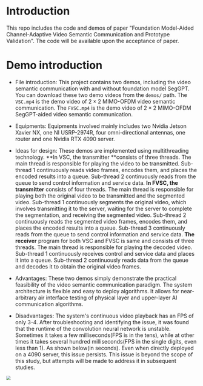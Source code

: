 # Introduction

This repo includes the code and demos of paper "Foundation Model-Aided Channel-Adaptive Video Semantic Communication and Prototype Validation". The code will be available upon the acceptance of paper.

# Demo introduction

- File introduction: This project contains two demos, including the video semantic communication with and without foundation model SegGPT. You can download these two demo videos from the `demos/` path. The `VSC.mp4` is the demo video of $2\times2$ MIMO-OFDM video semantic communication. The `FVSC.mp4` is  the demo video of $2\times 2$ MIMO-OFDM SegGPT-aided video semantic communication. 

- Equipments: Equipments involved mainly includes two Nvidia Jetson Xavier NX, one NI USRP-2974R, four omni-directional antennas, one router and one Nvidia RTX 4090 server. 
- Ideas for design: These demos are implemented using multithreading technology. **In VSC, the transmitter **consists of three threads. The main thread is responsible for playing the video to be transmitted. Sub-thread 1 continuously reads video frames, encodes them, and places the encoded results into a queue. Sub-thread 2 continuously reads from the queue to send control information and service data. **In FVSC, the transmitter** consists of four threads. The main thread is responsible for playing both the original video to be transmitted and the segmented video. Sub-thread 1 continuously segments the original video, which involves transmitting it to the server, waiting for the server to complete the segmentation, and receiving the segmented video. Sub-thread 2 continuously reads the segmented video frames, encodes them, and places the encoded results into a queue. Sub-thread 3 continuously reads from the queue to send control information and service data. **The receiver** program for both VSC and FVSC is same and consists of three threads. The main thread is responsible for playing the decoded video. Sub-thread 1 continuously receives control and service data and places it into a queue. Sub-thread 2 continuously reads data from the queue and decodes it to obtain the original video frames.

- Advantages: These two demos simply demonstrate the practical feasibility of the video semantic communication paradigm. The system architecture is flexible and easy to deploy algorithms. It allows for near-arbitrary air interface testing of physical layer and upper-layer AI communication algorithms.
- Disadvantages: The system's continuous video playback has an FPS of only 3-4. After troubleshooting and identifying the issue, it was found that the runtime of the convolution neural network is unstable. Sometimes it takes a few milliseconds(FPS is in the tens), while at other times it takes several hundred milliseconds(FPS in the single digits, even less than 1). As shown below(in seconds). Even when directly deployed on a 4090 server, this issue persists. This issue is beyond the scope of this study, but attempts will be made to address it in subsequent studies.

<img src="https://s21.ax1x.com/2025/01/07/pE9HhCD.png" style="zoom:67%;" />